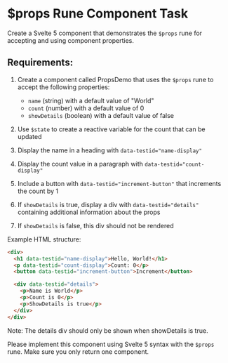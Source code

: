 # $props Rune Component Task

Create a Svelte 5 component that demonstrates the `$props` rune for accepting and using component properties.

## Requirements:

1. Create a component called PropsDemo that uses the `$props` rune to accept the following properties:

   - `name` (string) with a default value of "World"
   - `count` (number) with a default value of 0
   - `showDetails` (boolean) with a default value of false

2. Use `$state` to create a reactive variable for the count that can be updated
3. Display the name in a heading with `data-testid="name-display"`
4. Display the count value in a paragraph with `data-testid="count-display"`
5. Include a button with `data-testid="increment-button"` that increments the count by 1
6. If `showDetails` is true, display a div with `data-testid="details"` containing additional information about the props
7. If `showDetails` is false, this div should not be rendered

Example HTML structure:

```html
<div>
  <h1 data-testid="name-display">Hello, World!</h1>
  <p data-testid="count-display">Count: 0</p>
  <button data-testid="increment-button">Increment</button>

  <div data-testid="details">
    <p>Name is World</p>
    <p>Count is 0</p>
    <p>ShowDetails is true</p>
  </div>
</div>
```

Note: The details div should only be shown when showDetails is true.

Please implement this component using Svelte 5 syntax with the `$props` rune. Make sure you only return one component.

